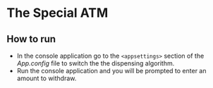 # The Special ATM

## How to run

* In the console application go to the `<appsettings>` section of the *App.config* file to switch the the dispensing algorithm. 
* Run the console application and you will be prompted to enter an amount to withdraw.